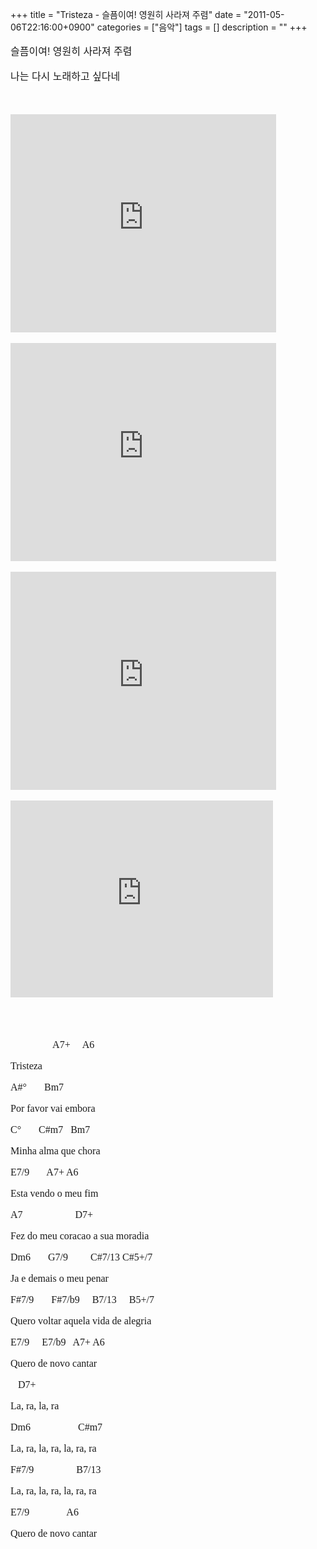 +++
title = "Tristeza - 슬픔이여! 영원히 사라져 주렴"
date = "2011-05-06T22:16:00+0900"
categories = ["음악"]
tags = []
description = ""
+++
<span class="copyright_entry" style="display:block;" title="Tristeza - 슬픔이여! 영원히 사라져 주렴@@**@@http://shed.egloos.com/3641645"></span>
<p style="font-family: Gulim; line-height: normal; font-size: medium; "><span class="Apple-style-span" style="font-family: arial, sans-serif; font-size: 16px; "><span title="Quero de novo cantar" style="background-color: rgb(255, 255, 255); ">슬픔이여! 영원히 사라져 주렴</span></span></p>
<p style="font-family: Gulim; line-height: normal; font-size: medium; "><span class="Apple-style-span" style="font-family: arial, sans-serif; font-size: 16px; "><span title="Quero de novo cantar" style="background-color: rgb(255, 255, 255); ">나는 다시 노래하고 싶다네</span></span></p>
<br>
<br>
<embed src="http://www.youtube.com/v/ZSinfSue3Nw?fs=1&amp;hl=ko_KR" type="application/x-shockwave-flash" width="425" height="349" allowscriptaccess="always" allowfullscreen="true">
<br>
<br>
<embed src="http://www.youtube.com/v/O6OmWC7jhqQ?fs=1&amp;hl=ko_KR" type="application/x-shockwave-flash" width="425" height="349" allowscriptaccess="always" allowfullscreen="true">
<br>
<br>
<embed src="http://www.youtube.com/v/E2_LPNg5sfs?fs=1&amp;hl=ko_KR" type="application/x-shockwave-flash" width="425" height="349" allowscriptaccess="always" allowfullscreen="true">
<br>
<br>
<embed src="http://www.youtube.com/v/esABZz54ZW4?version=3&amp;hl=ko_KR" type="application/x-shockwave-flash" width="420" height="315" allowscriptaccess="always" allowfullscreen="true">
<br>
<br>
<p style="font-family: Gulim; line-height: normal; font-size: medium; "><span class="Apple-style-span" style="font-family: arial, sans-serif; font-size: 16px; "><span title="Tristeza, por favor vai embora" style="background-color: rgb(255, 255, 255); "><br></span></span></p>
<p style="font-family: Gulim; line-height: normal; font-size: medium; ">&nbsp;&nbsp; &nbsp; &nbsp; &nbsp; &nbsp; &nbsp; &nbsp; &nbsp; A7+&nbsp;&nbsp;&nbsp;&nbsp; A6</p>
<p style="font-family: Gulim; line-height: normal; font-size: medium; ">Tristeza</p>
<p style="font-family: Gulim; line-height: normal; font-size: medium; ">A#°&nbsp;&nbsp;&nbsp;&nbsp;&nbsp;&nbsp; Bm7</p>
<p style="font-family: Gulim; line-height: normal; font-size: medium; ">Por favor vai embora</p>
<p style="font-family: Gulim; line-height: normal; font-size: medium; ">C°&nbsp;&nbsp;&nbsp;&nbsp;&nbsp;&nbsp; C#m7&nbsp;&nbsp; Bm7</p>
<p style="font-family: Gulim; line-height: normal; font-size: medium; ">Minha alma que chora</p>
<p style="font-family: Gulim; line-height: normal; font-size: medium; ">E7/9&nbsp;&nbsp;&nbsp;&nbsp;&nbsp;&nbsp; A7+ A6</p>
<p style="font-family: Gulim; line-height: normal; font-size: medium; ">Esta vendo o meu fim</p>
<p style="font-family: Gulim; line-height: normal; font-size: medium; ">A7&nbsp;&nbsp;&nbsp;&nbsp;&nbsp;&nbsp;&nbsp;&nbsp;&nbsp;&nbsp;&nbsp;&nbsp;&nbsp;&nbsp;&nbsp;&nbsp;&nbsp;&nbsp;&nbsp;&nbsp; D7+</p>
<p style="font-family: Gulim; line-height: normal; font-size: medium; ">Fez do meu coracao a sua moradia</p>
<p style="font-family: Gulim; line-height: normal; font-size: medium; ">Dm6&nbsp;&nbsp;&nbsp;&nbsp;&nbsp;&nbsp; G7/9&nbsp;&nbsp;&nbsp;&nbsp;&nbsp;&nbsp;&nbsp;&nbsp; C#7/13 C#5+/7</p>
<p style="font-family: Gulim; line-height: normal; font-size: medium; ">Ja e demais o meu penar</p>
<p style="font-family: Gulim; line-height: normal; font-size: medium; ">F#7/9&nbsp;&nbsp;&nbsp;&nbsp;&nbsp;&nbsp; F#7/b9&nbsp;&nbsp;&nbsp;&nbsp; B7/13&nbsp;&nbsp;&nbsp;&nbsp; B5+/7</p>
<p style="font-family: Gulim; line-height: normal; font-size: medium; ">Quero voltar aquela vida de alegria</p>
<p style="font-family: Gulim; line-height: normal; font-size: medium; ">E7/9&nbsp;&nbsp;&nbsp;&nbsp; E7/b9&nbsp;&nbsp; A7+ A6</p>
<p style="font-family: Gulim; line-height: normal; font-size: medium; ">Quero de novo cantar</p>
<p style="font-family: Gulim; line-height: normal; font-size: medium; ">&nbsp;&nbsp; D7+</p>
<p style="font-family: Gulim; line-height: normal; font-size: medium; ">La, ra, la, ra</p>
<p style="font-family: Gulim; line-height: normal; font-size: medium; ">Dm6&nbsp;&nbsp;&nbsp;&nbsp;&nbsp;&nbsp;&nbsp;&nbsp;&nbsp;&nbsp;&nbsp;&nbsp;&nbsp;&nbsp;&nbsp;&nbsp;&nbsp;&nbsp; C#m7</p>
<p style="font-family: Gulim; line-height: normal; font-size: medium; ">La, ra, la, ra, la, ra, ra</p>
<p style="font-family: Gulim; line-height: normal; font-size: medium; ">F#7/9&nbsp;&nbsp;&nbsp;&nbsp;&nbsp;&nbsp;&nbsp;&nbsp;&nbsp;&nbsp;&nbsp;&nbsp;&nbsp;&nbsp;&nbsp;&nbsp; B7/13</p>
<p style="font-family: Gulim; line-height: normal; font-size: medium; ">La, ra, la, ra, la, ra, ra</p>
<p style="font-family: Gulim; line-height: normal; font-size: medium; ">E7/9&nbsp;&nbsp;&nbsp;&nbsp;&nbsp;&nbsp;&nbsp;&nbsp;&nbsp;&nbsp;&nbsp;&nbsp;&nbsp;&nbsp; A6</p>
<p style="font-family: Gulim; line-height: normal; font-size: medium; ">Quero de novo cantar</p> 
<!--
       <rdf:RDF xmlns:rdf="http://www.w3.org/1999/02/22-rdf-syntax-ns#"
		    xmlns:dc="http://purl.org/dc/elements/1.1/"
		    xmlns:trackback="http://madskills.com/public/xml/rss/module/trackback/">
       <rdf:Description
	        rdf:about="http://shed.egloos.com/3641645"
	        dc:identifier="http://shed.egloos.com/3641645"
	        dc:title="Tristeza - 슬픔이여! 영원히 사라져 주렴"
	        trackback:ping="http://shed.egloos.com/tb/3641645"/>
       </rdf:RDF>
       -->

<ul></ul>